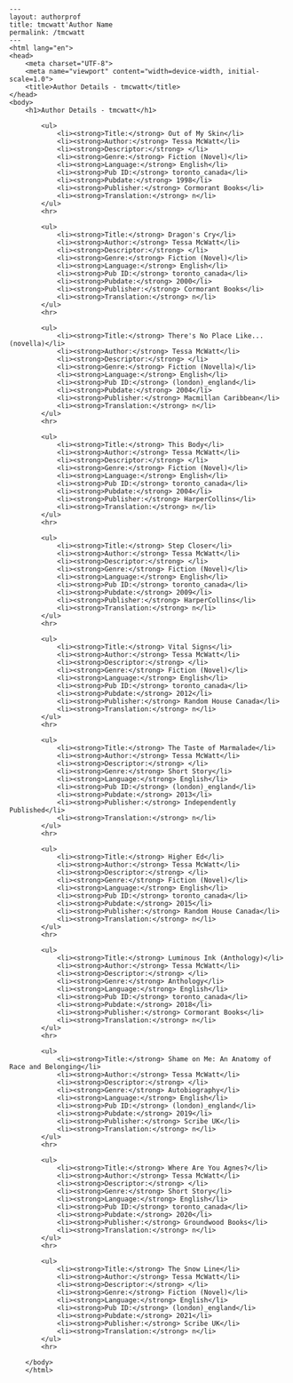 
    ---
    layout: authorprof
    title: tmcwatt'Author Name 
    permalink: /tmcwatt
    ---
    <html lang="en">
    <head>
        <meta charset="UTF-8">
        <meta name="viewport" content="width=device-width, initial-scale=1.0">
        <title>Author Details - tmcwatt</title>
    </head>
    <body>
        <h1>Author Details - tmcwatt</h1>
        
            <ul>
                <li><strong>Title:</strong> Out of My Skin</li>
                <li><strong>Author:</strong> Tessa McWatt</li>
                <li><strong>Descriptor:</strong> </li>
                <li><strong>Genre:</strong> Fiction (Novel)</li>
                <li><strong>Language:</strong> English</li>
                <li><strong>Pub ID:</strong> toronto_canada</li>
                <li><strong>Pubdate:</strong> 1998</li>
                <li><strong>Publisher:</strong> Cormorant Books</li>
                <li><strong>Translation:</strong> n</li>
            </ul>
            <hr>
            
            <ul>
                <li><strong>Title:</strong> Dragon's Cry</li>
                <li><strong>Author:</strong> Tessa McWatt</li>
                <li><strong>Descriptor:</strong> </li>
                <li><strong>Genre:</strong> Fiction (Novel)</li>
                <li><strong>Language:</strong> English</li>
                <li><strong>Pub ID:</strong> toronto_canada</li>
                <li><strong>Pubdate:</strong> 2000</li>
                <li><strong>Publisher:</strong> Cormorant Books</li>
                <li><strong>Translation:</strong> n</li>
            </ul>
            <hr>
            
            <ul>
                <li><strong>Title:</strong> There's No Place Like... (novella)</li>
                <li><strong>Author:</strong> Tessa McWatt</li>
                <li><strong>Descriptor:</strong> </li>
                <li><strong>Genre:</strong> Fiction (Novella)</li>
                <li><strong>Language:</strong> English</li>
                <li><strong>Pub ID:</strong> (london)_england</li>
                <li><strong>Pubdate:</strong> 2004</li>
                <li><strong>Publisher:</strong> Macmillan Caribbean</li>
                <li><strong>Translation:</strong> n</li>
            </ul>
            <hr>
            
            <ul>
                <li><strong>Title:</strong> This Body</li>
                <li><strong>Author:</strong> Tessa McWatt</li>
                <li><strong>Descriptor:</strong> </li>
                <li><strong>Genre:</strong> Fiction (Novel)</li>
                <li><strong>Language:</strong> English</li>
                <li><strong>Pub ID:</strong> toronto_canada</li>
                <li><strong>Pubdate:</strong> 2004</li>
                <li><strong>Publisher:</strong> HarperCollins</li>
                <li><strong>Translation:</strong> n</li>
            </ul>
            <hr>
            
            <ul>
                <li><strong>Title:</strong> Step Closer</li>
                <li><strong>Author:</strong> Tessa McWatt</li>
                <li><strong>Descriptor:</strong> </li>
                <li><strong>Genre:</strong> Fiction (Novel)</li>
                <li><strong>Language:</strong> English</li>
                <li><strong>Pub ID:</strong> toronto_canada</li>
                <li><strong>Pubdate:</strong> 2009</li>
                <li><strong>Publisher:</strong> HarperCollins</li>
                <li><strong>Translation:</strong> n</li>
            </ul>
            <hr>
            
            <ul>
                <li><strong>Title:</strong> Vital Signs</li>
                <li><strong>Author:</strong> Tessa McWatt</li>
                <li><strong>Descriptor:</strong> </li>
                <li><strong>Genre:</strong> Fiction (Novel)</li>
                <li><strong>Language:</strong> English</li>
                <li><strong>Pub ID:</strong> toronto_canada</li>
                <li><strong>Pubdate:</strong> 2012</li>
                <li><strong>Publisher:</strong> Random House Canada</li>
                <li><strong>Translation:</strong> n</li>
            </ul>
            <hr>
            
            <ul>
                <li><strong>Title:</strong> The Taste of Marmalade</li>
                <li><strong>Author:</strong> Tessa McWatt</li>
                <li><strong>Descriptor:</strong> </li>
                <li><strong>Genre:</strong> Short Story</li>
                <li><strong>Language:</strong> English</li>
                <li><strong>Pub ID:</strong> (london)_england</li>
                <li><strong>Pubdate:</strong> 2013</li>
                <li><strong>Publisher:</strong> Independently Published</li>
                <li><strong>Translation:</strong> n</li>
            </ul>
            <hr>
            
            <ul>
                <li><strong>Title:</strong> Higher Ed</li>
                <li><strong>Author:</strong> Tessa McWatt</li>
                <li><strong>Descriptor:</strong> </li>
                <li><strong>Genre:</strong> Fiction (Novel)</li>
                <li><strong>Language:</strong> English</li>
                <li><strong>Pub ID:</strong> toronto_canada</li>
                <li><strong>Pubdate:</strong> 2015</li>
                <li><strong>Publisher:</strong> Random House Canada</li>
                <li><strong>Translation:</strong> n</li>
            </ul>
            <hr>
            
            <ul>
                <li><strong>Title:</strong> Luminous Ink (Anthology)</li>
                <li><strong>Author:</strong> Tessa McWatt</li>
                <li><strong>Descriptor:</strong> </li>
                <li><strong>Genre:</strong> Anthology</li>
                <li><strong>Language:</strong> English</li>
                <li><strong>Pub ID:</strong> toronto_canada</li>
                <li><strong>Pubdate:</strong> 2018</li>
                <li><strong>Publisher:</strong> Cormorant Books</li>
                <li><strong>Translation:</strong> n</li>
            </ul>
            <hr>
            
            <ul>
                <li><strong>Title:</strong> Shame on Me: An Anatomy of Race and Belonging</li>
                <li><strong>Author:</strong> Tessa McWatt</li>
                <li><strong>Descriptor:</strong> </li>
                <li><strong>Genre:</strong> Autobiography</li>
                <li><strong>Language:</strong> English</li>
                <li><strong>Pub ID:</strong> (london)_england</li>
                <li><strong>Pubdate:</strong> 2019</li>
                <li><strong>Publisher:</strong> Scribe UK</li>
                <li><strong>Translation:</strong> n</li>
            </ul>
            <hr>
            
            <ul>
                <li><strong>Title:</strong> Where Are You Agnes?</li>
                <li><strong>Author:</strong> Tessa McWatt</li>
                <li><strong>Descriptor:</strong> </li>
                <li><strong>Genre:</strong> Short Story</li>
                <li><strong>Language:</strong> English</li>
                <li><strong>Pub ID:</strong> toronto_canada</li>
                <li><strong>Pubdate:</strong> 2020</li>
                <li><strong>Publisher:</strong> Groundwood Books</li>
                <li><strong>Translation:</strong> n</li>
            </ul>
            <hr>
            
            <ul>
                <li><strong>Title:</strong> The Snow Line</li>
                <li><strong>Author:</strong> Tessa McWatt</li>
                <li><strong>Descriptor:</strong> </li>
                <li><strong>Genre:</strong> Fiction (Novel)</li>
                <li><strong>Language:</strong> English</li>
                <li><strong>Pub ID:</strong> (london)_england</li>
                <li><strong>Pubdate:</strong> 2021</li>
                <li><strong>Publisher:</strong> Scribe UK</li>
                <li><strong>Translation:</strong> n</li>
            </ul>
            <hr>
            
        </body>
        </html>
        